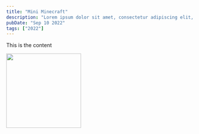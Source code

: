 ```yaml
---
title: "Mini Minecraft"
description: "Lorem ipsum dolor sit amet, consectetur adipiscing elit, sed do eiusmod tempor incididunt ut labore et dolore magna aliqua."
pubDate: "Sep 10 2022"
tags: ["2022"]
---
```


This is the content

<img src="/png/headshot-2025-v1.png" width="200">
